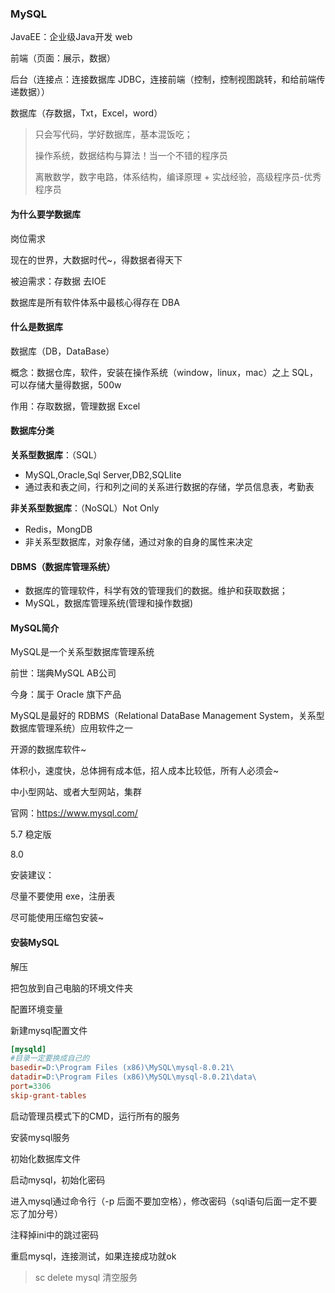 ### MySQL

JavaEE：企业级Java开发  web

前端（页面：展示，数据）

后台（连接点：连接数据库 JDBC，连接前端（控制，控制视图跳转，和给前端传递数据））

数据库（存数据，Txt，Excel，word）

> 只会写代码，学好数据库，基本混饭吃；
>
> 操作系统，数据结构与算法！当一个不错的程序员
>
> 离散数学，数字电路，体系结构，编译原理 + 实战经验，高级程序员-优秀程序员

#### 为什么要学数据库

岗位需求

现在的世界，大数据时代~，得数据者得天下

被迫需求：存数据 去IOE

数据库是所有软件体系中最核心得存在 DBA

#### 什么是数据库

数据库（DB，DataBase）

概念：数据仓库，软件，安装在操作系统（window，linux，mac）之上 SQL，可以存储大量得数据，500w

作用：存取数据，管理数据 Excel

#### 数据库分类

**关系型数据库**：（SQL）

* MySQL,Oracle,Sql Server,DB2,SQLlite
* 通过表和表之间，行和列之间的关系进行数据的存储，学员信息表，考勤表

**非关系型数据库**：（NoSQL）Not Only

* Redis，MongDB
* 非关系型数据库，对象存储，通过对象的自身的属性来决定

#### DBMS（数据库管理系统）

* 数据库的管理软件，科学有效的管理我们的数据。维护和获取数据；
* MySQL，数据库管理系统(管理和操作数据)

#### MySQL简介

MySQL是一个关系型数据库管理系统

前世：瑞典MySQL AB公司

今身：属于 Oracle 旗下产品

MySQL是最好的 RDBMS（Relational DataBase Management System，关系型数据库管理系统）应用软件之一

开源的数据库软件~

体积小，速度快，总体拥有成本低，招人成本比较低，所有人必须会~

中小型网站、或者大型网站，集群

官网：https://www.mysql.com/

5.7 稳定版

8.0 

安装建议：

尽量不要使用 exe，注册表

尽可能使用压缩包安装~

#### 安装MySQL

解压

把包放到自己电脑的环境文件夹

配置环境变量

新建mysql配置文件

```ini
[mysqld]
#目录一定要换成自己的
basedir=D:\Program Files (x86)\MySQL\mysql-8.0.21\
datadir=D:\Program Files (x86)\MySQL\mysql-8.0.21\data\
port=3306
skip-grant-tables
```

启动管理员模式下的CMD，运行所有的服务

安装mysql服务

初始化数据库文件

启动mysql，初始化密码

进入mysql通过命令行（-p 后面不要加空格），修改密码（sql语句后面一定不要忘了加分号）

注释掉ini中的跳过密码

重启mysql，连接测试，如果连接成功就ok

> sc delete mysql  清空服务







